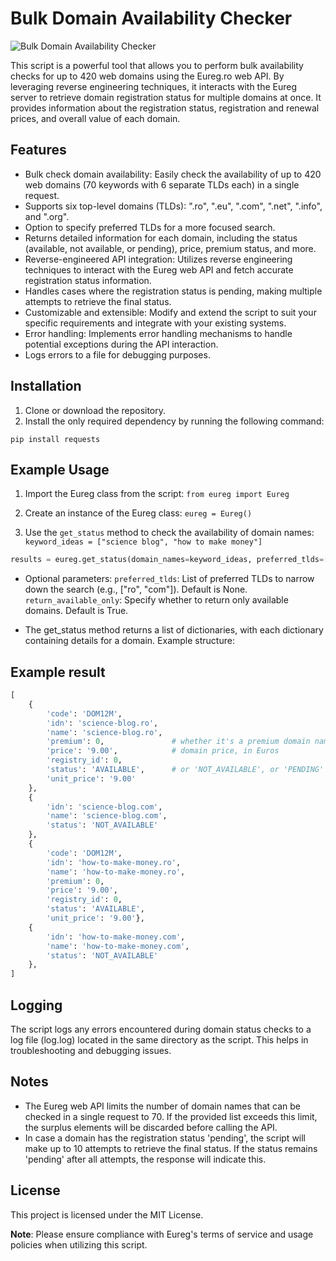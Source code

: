 # Bulk Domain Availability Checker

![Bulk Domain Availability Checker](https://i.imgur.com/NP4FxGT.png)

This script is a powerful tool that allows you to perform bulk availability checks for up to 420 web domains using the Eureg.ro web API.
By leveraging reverse engineering techniques, it interacts with the Eureg server to retrieve domain registration status for multiple domains at once.
It provides information about the registration status, registration and renewal prices, and overall value of each domain.

## Features

- Bulk check domain availability: Easily check the availability of up to 420 web domains (70 keywords with 6 separate TLDs each) in a single request.
- Supports six top-level domains (TLDs): ".ro", ".eu", ".com", ".net", ".info", and ".org".
- Option to specify preferred TLDs for a more focused search.
- Returns detailed information for each domain, including the status (available, not available, or pending), price, premium status, and more.
- Reverse-engineered API integration: Utilizes reverse engineering techniques to interact with the Eureg web API and fetch accurate registration status information.
- Handles cases where the registration status is pending, making multiple attempts to retrieve the final status.
- Customizable and extensible: Modify and extend the script to suit your specific requirements and integrate with your existing systems.
- Error handling: Implements error handling mechanisms to handle potential exceptions during the API interaction.
- Logs errors to a file for debugging purposes.

## Installation

1. Clone or download the repository.
2. Install the only required dependency by running the following command:

```pip install requests```

## Example Usage

1. Import the Eureg class from the script:
```from eureg import Eureg```

2. Create an instance of the Eureg class:
```eureg = Eureg()```

3. Use the ```get_status``` method to check the availability of domain names:
```keyword_ideas = ["science blog", "how to make money"]```

```python
results = eureg.get_status(domain_names=keyword_ideas, preferred_tlds=["ro", "com"], return_available_only=False
```

- Optional parameters:
```preferred_tlds```: List of preferred TLDs to narrow down the search (e.g., ["ro", "com"]). Default is None.
```return_available_only```: Specify whether to return only available domains. Default is True.

- The get_status method returns a list of dictionaries, with each dictionary containing details for a domain. Example structure:

## Example result

```python
[
    {
        'code': 'DOM12M',
        'idn': 'science-blog.ro',
        'name': 'science-blog.ro',
        'premium': 0,               # whether it's a premium domain name or not
        'price': '9.00',            # domain price, in Euros
        'registry_id': 0,
        'status': 'AVAILABLE',      # or 'NOT_AVAILABLE', or 'PENDING'
        'unit_price': '9.00'
    },
    {
        'idn': 'science-blog.com',
        'name': 'science-blog.com',
        'status': 'NOT_AVAILABLE'
    },
    {
        'code': 'DOM12M',
        'idn': 'how-to-make-money.ro',
        'name': 'how-to-make-money.ro',
        'premium': 0,
        'price': '9.00',
        'registry_id': 0,
        'status': 'AVAILABLE',
        'unit_price': '9.00'},
    {
        'idn': 'how-to-make-money.com',
        'name': 'how-to-make-money.com',
        'status': 'NOT_AVAILABLE'
    },
]
```

## Logging

The script logs any errors encountered during domain status checks to a log file (log.log) located in the same directory as the script. This helps in troubleshooting and debugging issues.

## Notes

- The Eureg web API limits the number of domain names that can be checked in a single request to 70. If the provided list exceeds this limit, the surplus elements will be discarded before calling the API.
- In case a domain has the registration status 'pending', the script will make up to 10 attempts to retrieve the final status. If the status remains 'pending' after all attempts, the response will indicate this.

## License

This project is licensed under the MIT License.

**Note**: Please ensure compliance with Eureg's terms of service and usage policies when utilizing this script.

